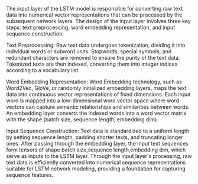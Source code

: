 
The input layer of the LSTM model is responsible for converting raw text data into numerical vector representations that can be processed by the subsequent network layers. The design of the input layer involves three key steps: text preprocessing, word embedding representation, and input sequence construction.

Text Preprocessing: Raw text data undergoes tokenization, dividing it into individual words or subword units. Stopwords, special symbols, and redundant characters are removed to ensure the purity of the text data. Tokenized texts are then indexed, converting them into integer indices according to a vocabulary list.

Word Embedding Representation: Word Embedding technology, such as Word2Vec, GloVe, or randomly initialized embedding layers, maps the text data into continuous vector representations of fixed dimensions. Each input word is mapped into a low-dimensional word vector space where word vectors can capture semantic relationships and similarities between words. An embedding layer converts the indexed words into a word vector matrix with the shape (batch size, sequence length, embedding dim).

Input Sequence Construction: Text data is standardized to a uniform length by setting sequence length, padding shorter texts, and truncating longer ones. After passing through the embedding layer, the input text sequences form tensors of shape batch size,sequence length,embedding dim, which serve as inputs to the LSTM layer. Through the input layer's processing, raw text data is efficiently converted into numerical sequence representations suitable for LSTM network modeling, providing a foundation for capturing sequence features.
